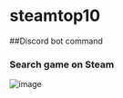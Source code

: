# steamtop10


##Discord bot command

### Search game on Steam 
![image](https://github.com/nyto9999/steamtop10/blob/main/botsearchgame.PNG)
